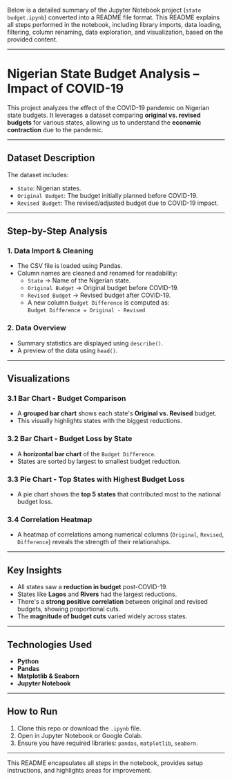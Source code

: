 Below is a detailed summary of the Jupyter Notebook project (`state budget.ipynb`) converted into a README file format. This README explains all steps performed in the notebook, including library imports, data loading, filtering, column renaming, data exploration, and visualization, based on the provided content.

---
# Nigerian State Budget Analysis – Impact of COVID-19

This project analyzes the effect of the COVID-19 pandemic on Nigerian state budgets. It leverages a dataset comparing **original vs. revised budgets** for various states, allowing us to understand the **economic contraction** due to the pandemic.

---

## Dataset Description

The dataset includes:
- `State`: Nigerian states.
- `Original Budget`: The budget initially planned before COVID-19.
- `Revised Budget`: The revised/adjusted budget due to COVID-19 impact.

---

## Step-by-Step Analysis

### 1. **Data Import & Cleaning**
- The CSV file is loaded using Pandas.
- Column names are cleaned and renamed for readability:
  - `State` → Name of the Nigerian state.
  - `Original Budget` → Original budget before COVID-19.
  - `Revised Budget` → Revised budget after COVID-19.
  - A new column `Budget Difference` is computed as:  
    `Budget Difference = Original - Revised`

### 2. **Data Overview**
- Summary statistics are displayed using `describe()`.
- A preview of the data using `head()`.

---

## Visualizations

### 3.1 Bar Chart - Budget Comparison
- A **grouped bar chart** shows each state's **Original vs. Revised** budget.
- This visually highlights states with the biggest reductions.

### 3.2 Bar Chart - Budget Loss by State
- A **horizontal bar chart** of the `Budget Difference`.
- States are sorted by largest to smallest budget reduction.

### 3.3 Pie Chart - Top States with Highest Budget Loss
- A pie chart shows the **top 5 states** that contributed most to the national budget loss.

### 3.4 Correlation Heatmap
- A heatmap of correlations among numerical columns (`Original`, `Revised`, `Difference`) reveals the strength of their relationships.

---

## Key Insights

- All states saw a **reduction in budget** post-COVID-19.
- States like **Lagos** and **Rivers** had the largest reductions.
- There's a **strong positive correlation** between original and revised budgets, showing proportional cuts.
- The **magnitude of budget cuts** varied widely across states.

---

## Technologies Used

- **Python**
- **Pandas**
- **Matplotlib & Seaborn**
- **Jupyter Notebook**

---

## How to Run

1. Clone this repo or download the `.ipynb` file.
2. Open in Jupyter Notebook or Google Colab.
3. Ensure you have required libraries: `pandas`, `matplotlib`, `seaborn`.
--- 

This README encapsulates all steps in the notebook, provides setup instructions, and highlights areas for improvement. 


